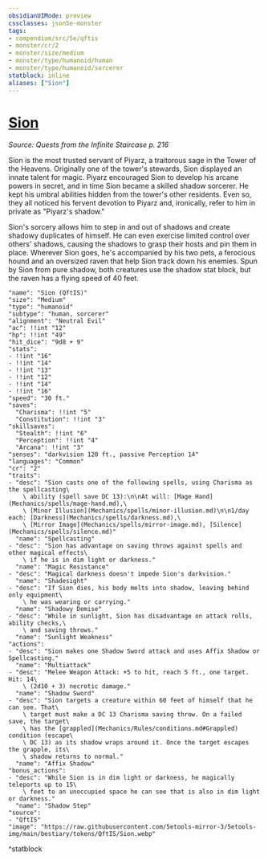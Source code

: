 ```yaml
---
obsidianUIMode: preview
cssclasses: json5e-monster
tags:
- compendium/src/5e/qftis
- monster/cr/2
- monster/size/medium
- monster/type/humanoid/human
- monster/type/humanoid/sorcerer
statblock: inline
aliases: ["Sion"]
---
```

# [Sion](Mechanics\bestiary\npc/sion-qftis.md)
*Source: Quests from the Infinite Staircase p. 216*  

Sion is the most trusted servant of Piyarz, a traitorous sage in the Tower of the Heavens. Originally one of the tower's stewards, Sion displayed an innate talent for magic. Piyarz encouraged Sion to develop his arcane powers in secret, and in time Sion became a skilled shadow sorcerer. He kept his umbral abilities hidden from the tower's other residents. Even so, they all noticed his fervent devotion to Piyarz and, ironically, refer to him in private as "Piyarz's shadow."

Sion's sorcery allows him to step in and out of shadows and create shadowy duplicates of himself. He can even exercise limited control over others' shadows, causing the shadows to grasp their hosts and pin them in place. Wherever Sion goes, he's accompanied by his two pets, a ferocious hound and an oversized raven that help Sion track down his enemies. Spun by Sion from pure shadow, both creatures use the shadow stat block, but the raven has a flying speed of 40 feet.

```statblock
"name": "Sion (QftIS)"
"size": "Medium"
"type": "humanoid"
"subtype": "human, sorcerer"
"alignment": "Neutral Evil"
"ac": !!int "12"
"hp": !!int "49"
"hit_dice": "9d8 + 9"
"stats":
- !!int "16"
- !!int "14"
- !!int "13"
- !!int "12"
- !!int "14"
- !!int "16"
"speed": "30 ft."
"saves":
  "Charisma": !!int "5"
  "Constitution": !!int "3"
"skillsaves":
  "Stealth": !!int "6"
  "Perception": !!int "4"
  "Arcana": !!int "3"
"senses": "darkvision 120 ft., passive Perception 14"
"languages": "Common"
"cr": "2"
"traits":
- "desc": "Sion casts one of the following spells, using Charisma as the spellcasting\
    \ ability (spell save DC 13):\n\nAt will: [Mage Hand](Mechanics/spells/mage-hand.md),\
    \ [Minor Illusion](Mechanics/spells/minor-illusion.md)\n\n1/day each: [Darkness](Mechanics/spells/darkness.md),\
    \ [Mirror Image](Mechanics/spells/mirror-image.md), [Silence](Mechanics/spells/silence.md)"
  "name": "Spellcasting"
- "desc": "Sion has advantage on saving throws against spells and other magical effects\
    \ if he is in dim light or darkness."
  "name": "Magic Resistance"
- "desc": "Magical darkness doesn't impede Sion's darkvision."
  "name": "Shadesight"
- "desc": "If Sion dies, his body melts into shadow, leaving behind only equipment\
    \ he was wearing or carrying."
  "name": "Shadowy Demise"
- "desc": "While in sunlight, Sion has disadvantage on attack rolls, ability checks,\
    \ and saving throws."
  "name": "Sunlight Weakness"
"actions":
- "desc": "Sion makes one Shadow Sword attack and uses Affix Shadow or Spellcasting."
  "name": "Multiattack"
- "desc": "Melee Weapon Attack: +5 to hit, reach 5 ft., one target. Hit: 14\
    \ (2d10 + 3) necrotic damage."
  "name": "Shadow Sword"
- "desc": "Sion targets a creature within 60 feet of himself that he can see. That\
    \ target must make a DC 13 Charisma saving throw. On a failed save, the target\
    \ has the [grappled](Mechanics/Rules/conditions.md#Grappled) condition (escape\
    \ DC 13) as its shadow wraps around it. Once the target escapes the grapple, its\
    \ shadow returns to normal."
  "name": "Affix Shadow"
"bonus_actions":
- "desc": "While Sion is in dim light or darkness, he magically teleports up to 15\
    \ feet to an unoccupied space he can see that is also in dim light or darkness."
  "name": "Shadow Step"
"source":
- "QftIS"
"image": "https://raw.githubusercontent.com/5etools-mirror-3/5etools-img/main/bestiary/tokens/QftIS/Sion.webp"
```
^statblock